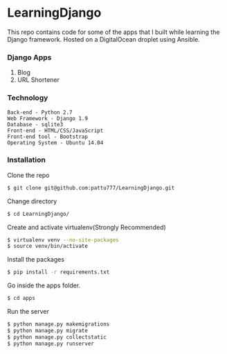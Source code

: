 # LearningDjango
This repo contains code for some of the apps that I built while learning the Django framework. Hosted on a DigitalOcean droplet using Ansible.

### Django Apps
1. Blog 
2. URL Shortener

### Technology
```
Back-end - Python 2.7  
Web Framework - Django 1.9  
Database - sqlite3  
Front-end - HTML/CSS/JavaScript  
Front-end tool - Bootstrap  
Operating System - Ubuntu 14.04  
```

### Installation
Clone the repo  

```bash
$ git clone git@github.com:pattu777/LearningDjango.git
```

Change directory  

```bash
$ cd LearningDjango/
```

Create and activate virtualenv(Strongly Recommended)  

```bash
$ virtualenv venv --no-site-packages
$ source venv/bin/activate
```

Install the packages  

```bash
$ pip install -r requirements.txt
```
Go inside the apps folder.

```bash
$ cd apps
```

Run the server  

```bash
$ python manage.py makemigrations
$ python manage.py migrate
$ python manage.py collectstatic
$ python manage.py runserver
```